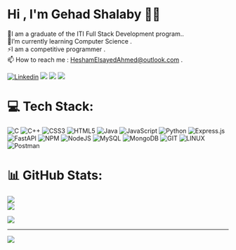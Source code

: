 # Hi , I'm Gehad Shalaby 👋🏻

 🔭I am a graduate of the ITI Full Stack Development program..<br> 🌱I’m currently learning Computer Science .<br> ⚡I am a competitive programmer .<br> 📫 How to reach me : HeshamElsayedAhmed@outlook.com .


[![Linkedin](https://img.shields.io/badge/-LinkedIn-222222?style=flat-square&logo=Linkedin&logoColor=white&link=https://www.linkedin.com/in/01naveenv/)](https://www.linkedin.com/in/gehad-shalaby-7aa3b5250)
[![](https://img.shields.io/badge/outlook-HeshamElsayedAhmed@outlook.com-red)](https://mail.google.com/mail/u/0/?tab=km#inbox)
[![](https://img.shields.io/badge/Facebook-Gehad-brightgreen)](https://web.facebook.com/gehad.shalaby.902)
[![](https://img.shields.io/badge/instagram-Gehad-blue)](https://instagram.com/gehad_shalaby30?igshid=YmMyMTA2M2Y=)

# 💻 Tech Stack:
![C](https://img.shields.io/badge/c-%2300599C.svg?style=for-the-badge&logo=c&logoColor=white) ![C++](https://img.shields.io/badge/c++-%2300599C.svg?style=for-the-badge&logo=c%2B%2B&logoColor=white) ![CSS3](https://img.shields.io/badge/css3-%231572B6.svg?style=for-the-badge&logo=css3&logoColor=white) ![HTML5](https://img.shields.io/badge/html5-%23E34F26.svg?style=for-the-badge&logo=html5&logoColor=white) ![Java](https://img.shields.io/badge/java-%23ED8B00.svg?style=for-the-badge&logo=java&logoColor=white) ![JavaScript](https://img.shields.io/badge/javascript-%23323330.svg?style=for-the-badge&logo=javascript&logoColor=%23F7DF1E) ![Python](https://img.shields.io/badge/python-3670A0?style=for-the-badge&logo=python&logoColor=ffdd54) ![Express.js](https://img.shields.io/badge/express.js-%23404d59.svg?style=for-the-badge&logo=express&logoColor=%2361DAFB) ![FastAPI](https://img.shields.io/badge/FastAPI-005571?style=for-the-badge&logo=fastapi) ![NPM](https://img.shields.io/badge/NPM-%23000000.svg?style=for-the-badge&logo=npm&logoColor=white) ![NodeJS](https://img.shields.io/badge/node.js-6DA55F?style=for-the-badge&logo=node.js&logoColor=white) ![MySQL](https://img.shields.io/badge/mysql-%2300f.svg?style=for-the-badge&logo=mysql&logoColor=white) ![MongoDB](https://img.shields.io/badge/MongoDB-%234ea94b.svg?style=for-the-badge&logo=mongodb&logoColor=white) ![GIT](https://img.shields.io/badge/Git-fc6d26?style=for-the-badge&logo=git&logoColor=white) ![LINUX](https://img.shields.io/badge/Linux-FCC624?style=for-the-badge&logo=linux&logoColor=black) ![Postman](https://img.shields.io/badge/Postman-FF6C37?style=for-the-badge&logo=postman&logoColor=white)
# 📊 GitHub Stats:

![](https://github-readme-stats.vercel.app/api?username=Gehad555&theme=dark&hide_border=false&include_all_commits=false&count_private=false)<br/>
![](https://github-readme-streak-stats.herokuapp.com/?user=Gehad555&theme=dark&hide_border=false)<br/>

![](https://github-readme-stats.vercel.app/api/top-langs/?username=Gehad555&theme=dark&hide_border=false&include_all_commits=false&count_private=false&layout=compact)



---
[![](https://visitcount.itsvg.in/api?id=Gehad555&icon=7&color=0)](https://visitcount.itsvg.in)

<!-- Proudly created with GPRM ( https://gprm.itsvg.in ) -->

